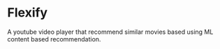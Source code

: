 # Flexify
A youtube video player that recommend similar movies based using ML content based recommendation.
